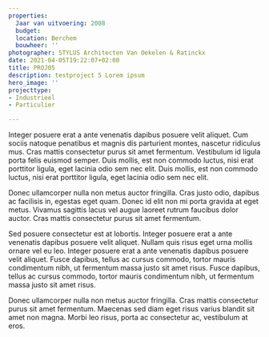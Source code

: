 ```yaml
---
properties:
  Jaar van uitvoering: 2008
  budget: 
  location: Berchem
  bouwheer: ''
photographer: STYLUS Architecten Van Oekelen & Ratinckx
date: 2021-04-05T19:22:07+02:00
title: PROJ05
description: testproject 5 Lorem ipsum
hero_image: ''
projecttype:
- Industrieel
- Particulier

---
```

Integer posuere erat a ante venenatis dapibus posuere velit aliquet. Cum sociis natoque penatibus et magnis dis parturient montes, nascetur ridiculus mus. Cras mattis consectetur purus sit amet fermentum. Vestibulum id ligula porta felis euismod semper. Duis mollis, est non commodo luctus, nisi erat porttitor ligula, eget lacinia odio sem nec elit. Duis mollis, est non commodo luctus, nisi erat porttitor ligula, eget lacinia odio sem nec elit.

Donec ullamcorper nulla non metus auctor fringilla. Cras justo odio, dapibus ac facilisis in, egestas eget quam. Donec id elit non mi porta gravida at eget metus. Vivamus sagittis lacus vel augue laoreet rutrum faucibus dolor auctor. Cras mattis consectetur purus sit amet fermentum.

Sed posuere consectetur est at lobortis. Integer posuere erat a ante venenatis dapibus posuere velit aliquet. Nullam quis risus eget urna mollis ornare vel eu leo. Integer posuere erat a ante venenatis dapibus posuere velit aliquet. Fusce dapibus, tellus ac cursus commodo, tortor mauris condimentum nibh, ut fermentum massa justo sit amet risus. Fusce dapibus, tellus ac cursus commodo, tortor mauris condimentum nibh, ut fermentum massa justo sit amet risus.

Donec ullamcorper nulla non metus auctor fringilla. Cras mattis consectetur purus sit amet fermentum. Maecenas sed diam eget risus varius blandit sit amet non magna. Morbi leo risus, porta ac consectetur ac, vestibulum at eros.